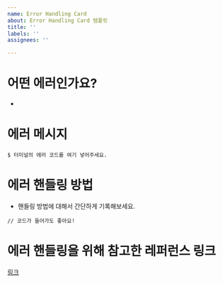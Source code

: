 ```yaml
---
name: Error Handling Card
about: Error Handling Card 템플릿
title: ''
labels: ''
assignees: ''

---
```


# 어떤 에러인가요?
- 
# 에러 메시지

```
$ 터미널의 에러 코드를 여기 넣어주세요.

```

# 에러 핸들링 방법
 - 핸들링 방법에 대해서 간단하게 기록해보세요.
```
// 코드가 들어가도 좋아요!
```

# 에러 핸들링을 위해 참고한 레퍼런스 링크
[링크](URL)

